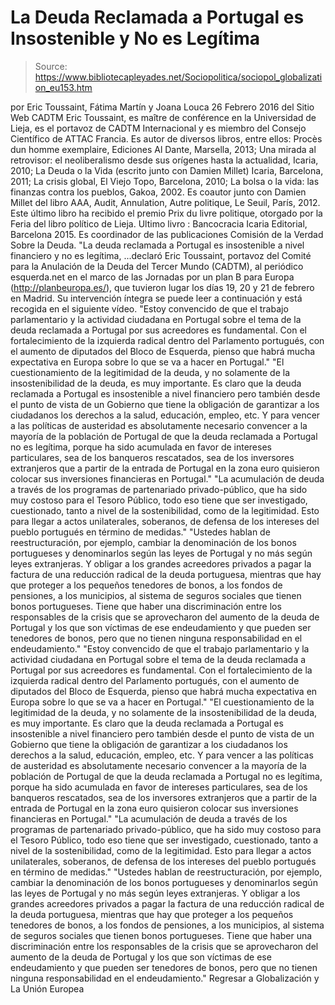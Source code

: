 # La Deuda Reclamada a Portugal es Insostenible y No es Legítima

> Source: https://www.bibliotecapleyades.net/Sociopolitica/sociopol_globalization_eu153.htm

por Eric Toussaint, Fátima Martín y Joana Louca 26 Febrero 2016
del Sitio Web CADTM
Eric Toussaint, es maître de conférence en la Universidad de Lieja, es el portavoz de CADTM Internacional y es miembro del Consejo Científico de ATTAC Francia. Es autor de diversos libros, entre ellos: Procès dun homme exemplaire, Ediciones Al Dante, Marsella, 2013; Una mirada al retrovisor: el neoliberalismo desde sus orígenes hasta la actualidad, Icaria, 2010; La Deuda o la Vida (escrito junto con Damien Millet) Icaria, Barcelona, 2011; La crisis global, El Viejo Topo, Barcelona, 2010; La bolsa o la vida: las finanzas contra los pueblos, Gakoa, 2002. Es coautor junto con Damien Millet del libro AAA, Audit, Annulation, Autre politique, Le Seuil, París, 2012. Este último libro ha recibido el premio Prix du livre politique, otorgado por la Feria del libro político de Lieja. Ultimo livro : Bancocracia Icaria Editorial, Barcelona 2015. Es coordinador de las publicaciones Comisión de la Verdad Sobre la Deuda.
"La deuda reclamada a Portugal es insostenible a nivel financiero y no es legítima,
...declaró Eric Toussaint, portavoz del Comité para la Anulación de la Deuda del Tercer Mundo (CADTM), al periódico esquerda.net en el marco de las Jornadas por un plan B para Europa (http://planbeuropa.es/), que tuvieron lugar los días 19, 20 y 21 de febrero en Madrid.
Su intervención íntegra se puede leer a continuación y está recogida en el siguiente vídeo.
"Estoy convencido de que el trabajo parlamentario y la actividad ciudadana en Portugal sobre el tema de la deuda reclamada a Portugal por sus acreedores es fundamental. Con el fortalecimiento de la izquierda radical dentro del Parlamento portugués, con el aumento de diputados del Bloco de Esquerda, pienso que habrá mucha expectativa en Europa sobre lo que se va a hacer en Portugal." "El cuestionamiento de la legitimidad de la deuda, y no solamente de la insostenibilidad de la deuda, es muy importante. Es claro que la deuda reclamada a Portugal es insostenible a nivel financiero pero también desde el punto de vista de un Gobierno que tiene la obligación de garantizar a los ciudadanos los derechos a la salud, educación, empleo, etc. Y para vencer a las políticas de austeridad es absolutamente necesario convencer a la mayoría de la población de Portugal de que la deuda reclamada a Portugal no es legítima, porque ha sido acumulada en favor de intereses particulares, sea de los banqueros rescatados, sea de los inversores extranjeros que a partir de la entrada de Portugal en la zona euro quisieron colocar sus inversiones financieras en Portugal." "La acumulación de deuda a través de los programas de partenariado privado-público, que ha sido muy costoso para el Tesoro Público, todo eso tiene que ser investigado, cuestionado, tanto a nivel de la sostenibilidad, como de la legitimidad. Esto para llegar a actos unilaterales, soberanos, de defensa de los intereses del pueblo portugués en término de medidas." "Ustedes hablan de reestructuración, por ejemplo, cambiar la denominación de los bonos portugueses y denominarlos según las leyes de Portugal y no más según leyes extranjeras. Y obligar a los grandes acreedores privados a pagar la factura de una reducción radical de la deuda portuguesa, mientras que hay que proteger a los pequeños tenedores de bonos, a los fondos de pensiones, a los municipios, al sistema de seguros sociales que tienen bonos portugueses. Tiene que haber una discriminación entre los responsables de la crisis que se aprovecharon del aumento de la deuda de Portugal y los que son víctimas de ese endeudamiento y que pueden ser tenedores de bonos, pero que no tienen ninguna responsabilidad en el endeudamiento."
"Estoy convencido de que el trabajo parlamentario y la actividad ciudadana en Portugal sobre el tema de la deuda reclamada a Portugal por sus acreedores es fundamental.
Con el fortalecimiento de la izquierda radical dentro del Parlamento portugués, con el aumento de diputados del Bloco de Esquerda, pienso que habrá mucha expectativa en Europa sobre lo que se va a hacer en Portugal." "El cuestionamiento de la legitimidad de la deuda, y no solamente de la insostenibilidad de la deuda, es muy importante.
Es claro que la deuda reclamada a Portugal es insostenible a nivel financiero pero también desde el punto de vista de un Gobierno que tiene la obligación de garantizar a los ciudadanos los derechos a la salud, educación, empleo, etc.
Y para vencer a las políticas de austeridad es absolutamente necesario convencer a la mayoría de la población de Portugal de que la deuda reclamada a Portugal no es legítima, porque ha sido acumulada en favor de intereses particulares, sea de los banqueros rescatados, sea de los inversores extranjeros que a partir de la entrada de Portugal en la zona euro quisieron colocar sus inversiones financieras en Portugal." "La acumulación de deuda a través de los programas de partenariado privado-público, que ha sido muy costoso para el Tesoro Público, todo eso tiene que ser investigado, cuestionado, tanto a nivel de la sostenibilidad, como de la legitimidad.
Esto para llegar a actos unilaterales, soberanos, de defensa de los intereses del pueblo portugués en término de medidas." "Ustedes hablan de reestructuración, por ejemplo, cambiar la denominación de los bonos portugueses y denominarlos según las leyes de Portugal y no más según leyes extranjeras.
Y obligar a los grandes acreedores privados a pagar la factura de una reducción radical de la deuda portuguesa, mientras que hay que proteger a los pequeños tenedores de bonos, a los fondos de pensiones, a los municipios, al sistema de seguros sociales que tienen bonos portugueses.
Tiene que haber una discriminación entre los responsables de la crisis que se aprovecharon del aumento de la deuda de Portugal y los que son víctimas de ese endeudamiento y que pueden ser tenedores de bonos, pero que no tienen ninguna responsabilidad en el endeudamiento."
Regresar a Globalización y La Unión Europea
